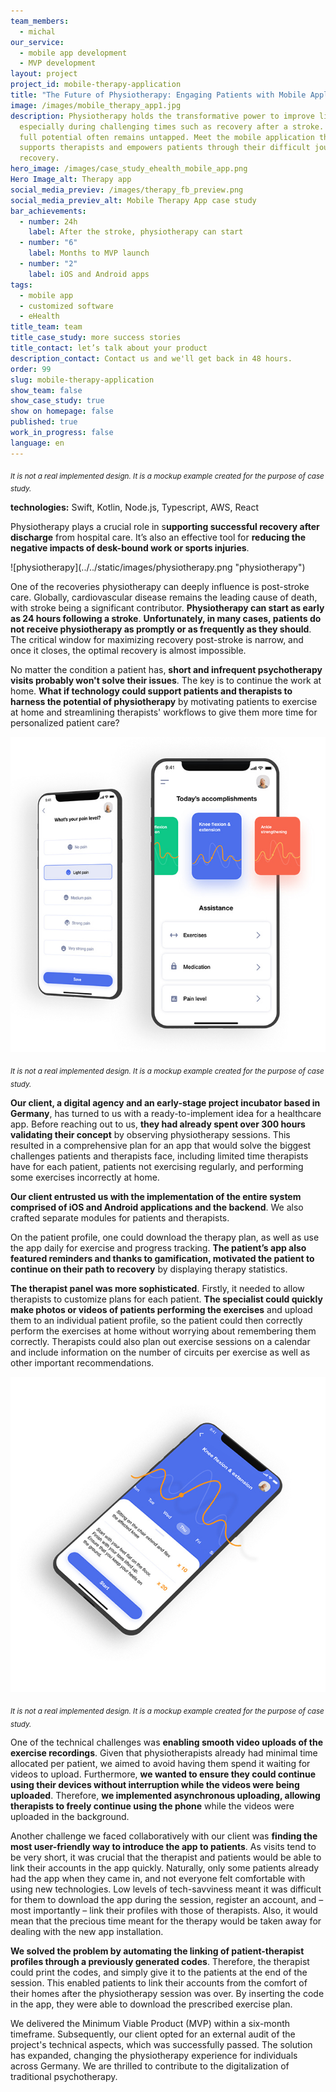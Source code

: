 ```yaml
---
team_members:
  - michal
our_service:
  - mobile app development
  - MVP development
layout: project
project_id: mobile-therapy-application
title: "The Future of Physiotherapy: Engaging Patients with Mobile Application"
image: /images/mobile_therapy_app1.jpg
description: Physiotherapy holds the transformative power to improve lives,
  especially during challenging times such as recovery after a stroke. Yet its
  full potential often remains untapped. Meet the mobile application that
  supports therapists and empowers patients through their difficult journey to
  recovery.
hero_image: /images/case_study_ehealth_mobile_app.png
Hero Image_alt: Therapy app
social_media_previev: /images/therapy_fb_preview.png
social_media_previev_alt: Mobile Therapy App case study
bar_achievements:
  - number: 24h
    label: After the stroke, physiotherapy can start
  - number: "6"
    label: Months to MVP launch
  - number: "2"
    label: iOS and Android apps
tags:
  - mobile app
  - customized software
  - eHealth
title_team: team
title_case_study: more success stories
title_contact: let’s talk about your product
description_contact: Contact us and we'll get back in 48 hours.
order: 99
slug: mobile-therapy-application
show_team: false
show_case_study: true
show on homepage: false
published: true
work_in_progress: false
language: en
---
```

<sub>*It is not a real implemented design. It is a mockup example created for the purpose of case study.*</sub>

<TitleWithIcon sectionTitle="technologies" titleIcon="/images/skills.svg" titleIconAlt="technologies" />

<Gallery images='[{"src":"/images/swift.png","alt":"Swift"},{"src":"/images/kotlin.png","alt":"Kotlin"},{"src":"/images/node.png","alt":"node.js"},{"src":"/images/new_typescript_logo_stack.png","alt":"TypeScript"},{"src":"/images/postgresql_logo_stack.png","alt":"PostgreSQL"},{"src":"/images/aws.png","alt":"AWS"},{"src":"/images/react.png","alt":"React"}]' />

**technologies:** Swift, Kotlin, Node.js, Typescript, AWS, React



<TitleWithIcon sectionTitle="problem: short and infrequent psychotherapy visits" titleIcon="/images/icon_title_about.svg" titleIconAlt="problem" />

Physiotherapy plays a crucial role in s**upporting successful recovery after discharge** from hospital care. It’s also an effective tool for **reducing the negative impacts of desk-bound work or sports injuries**.

<div className="image">![physiotherapy](../../static/images/physiotherapy.png "physiotherapy")</div>

One of the recoveries physiotherapy can deeply influence is post-stroke care. Globally, cardiovascular disease remains the leading cause of death, with stroke being a significant contributor. **Physiotherapy can start as early as 24 hours following a stroke**. **Unfortunately, in many cases, patients do not receive physiotherapy as promptly or as frequently as they should**. The critical window for maximizing recovery post-stroke is narrow, and once it closes, the optimal recovery is almost impossible.

No matter the condition a patient has, **short and infrequent psychotherapy visits probably won't solve their issues**. The key is to continue the work at home. **What if technology could support patients and therapists to harness the potential of physiotherapy** by motivating patients to exercise at home and streamlining therapists' workflows to give them more time for personalized patient care?

![Mobile Therapy App](../../static/images/mobile_therapy_app2.jpg)

<sub>*It is not a real implemented design. It is a mockup example created for the purpose of case study.*</sub>

<TitleWithIcon sectionTitle="solution: mobile app engaging physiotherapy patients" titleIcon="/images/gearwheel.svg" titleIconAlt="solution" />

**Our client, a digital agency and an early-stage project incubator based in Germany**, has turned to us with a ready-to-implement idea for a healthcare app. Before reaching out to us, **they had already spent over 300 hours validating their concept** by observing physiotherapy sessions. This resulted in a comprehensive plan for an app that would solve the biggest challenges patients and therapists face, including limited time therapists have for each patient, patients not exercising regularly, and performing some exercises incorrectly at home.

**Our client entrusted us with the implementation of the entire system comprised of iOS and Android applications and the backend**. We also crafted separate modules for patients and therapists.

On the patient profile, one could download the therapy plan, as well as use the app daily for exercise and progress tracking. **The patient’s app also featured reminders and thanks to gamification, motivated the patient to continue on their path to recovery** by displaying therapy statistics.

**The therapist panel was more sophisticated**. Firstly, it needed to allow therapists to customize plans for each patient. **The specialist could quickly make photos or videos of patients performing the exercises** and upload them to an individual patient profile, so the patient could then correctly perform the exercises at home without worrying about remembering them correctly. Therapists could also plan out exercise sessions on a calendar and include information on the number of circuits per exercise as well as other important recommendations.

![Mobile Therapy App](../../static/images/mobile_therapy_app3.jpg)

<sub>*It is not a real implemented design. It is a mockup example created for the purpose of case study.*</sub>

<TitleWithIcon sectionTitle="challenges" titleIcon="/images/icon_title_goal.svg" titleIconAlt="challenges" />

One of the technical challenges was **enabling smooth video uploads of the exercise recordings**. 
Given that physiotherapists already had minimal time allocated per patient, we aimed to avoid having them spend it waiting for videos to upload. Furthermore, **we wanted to ensure they could continue using their devices without interruption while the videos were being uploaded**. Therefore, **we implemented asynchronous uploading, allowing therapists to freely continue using the phone** while the videos were uploaded in the background.

Another challenge we faced collaboratively with our client was **finding the most user-friendly way to introduce the app to patients**. As visits tend to be very short, it was crucial that the therapist and patients would be able to link their accounts in the app quickly. Naturally, only some patients already had the app when they came in, and not everyone felt comfortable with using new technologies. Low levels of tech-savviness meant it was difficult for them to download the app during the session, register an account, and – most importantly – link their profiles with those of therapists. Also, it would mean that the precious time meant for the therapy would be taken away for dealing with the new app installation.

**We solved the problem by automating the linking of patient-therapist profiles through a previously generated codes**. Therefore, the therapist could print the codes, and simply give it to the patients at the end of the session. This enabled patients to link their accounts from the comfort of their homes after the physiotherapy session was over. By inserting the code in the app, they were able to download the prescribed exercise plan.

<TitleWithIcon sectionTitle="result of collaboration: delivering a robust MVP" titleIcon="/images/results_icon_title_small.png" titleIconAlt="result" />

We delivered the Minimum Viable Product (MVP) within a six-month timeframe. Subsequently, our client opted for an external audit of the project's technical aspects, which was successfully passed. The solution has expanded, changing the physiotherapy experience for individuals across Germany. We are thrilled to contribute to the digitalization of traditional psychotherapy.